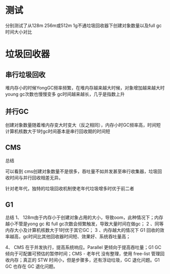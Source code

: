 

# 测试

分别测试了从128m 256m或512m 1g不通垃圾回收器下创建对象数量以及full gc时间大小对比

# 垃圾回收器

## 串行垃圾回收

堆内存小的时候YongGC频率频繁，在堆内存越来越大时候，对象增加越来越大时young gc次数也慢慢变多
gc时间越来越长，几乎是指数上升



## 并行GC

创建对象数量随着堆内存变大时变大（反之相同），内存小时GC频率高，时间短
计算机核数大于1时gc时间基本是串行回收期的时间短



## CMS

总结

可以看到 cms创建对象数量不是很多，吞吐量不如并发甚至串行收集器，垃圾回收时间与并行回收相差无异。

针对老年代，独特的垃圾回收机制使老年代垃圾增多时优于前二者



## G1

总结
1、 128m由于内存小于创建对象占用的大小，导致oom，此种情况下；内存越小不管是yong gc 和 full gc次数会频繁触发，导致大量时间在做gc；
2 、同等内存大小及计算机核数大于1时优于其它GC；
3 、内存越大的情况下 G1 回收的效率越高，gc时间比其他回收器时间短、效果好、系统吞吐量高；

4、 CMS 在于并发执行，提高系统响应。Parallel 更倾向于提高吞吐量；G1 GC 倾向于可配置可预估的暂停时间；CMS - 老年代 没有整理，使用 free-list 管理回收内存；真正的 STW 时间小，但是步骤多，还有浮动垃圾，GC 退化问题。G1 GC 也存在 GC 退化问题。
